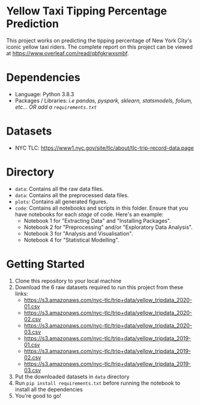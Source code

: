 # Yellow Taxi Tipping Percentage Prediction
This project works on predicting the tipping percentage of New York City's iconic yellow taxi riders.
The complete report on this project can be viewed at https://www.overleaf.com/read/qbfgkrwxsmbf.

# Dependencies
- Language: Python 3.8.3
- Packages / Libraries: _i.e pandas, pyspark, sklearn, statsmodels, folium, etc... OR add a `requirements.txt`_

# Datasets
- NYC TLC: https://www1.nyc.gov/site/tlc/about/tlc-trip-record-data.page


# Directory

- `data`: Contains all the raw data files.
- `data`: Contains all the preprocessed data files.
- `plots`: Contains all generated figures.
- `code`: Contains all notebooks and scripts in this folder. Ensure that you have notebooks for each _stage_ of code. Here's an example:
    - Notebook 1 for "Extracting Data" and "Installing Packages".
    - Notebook 2 for "Preprocessing" and/or "Exploratory Data Analysis".
    - Notebook 3 for "Analysis and Visualisation".
    - Notebook 4 for "Statistical Modelling".


# Getting Started
1. Clone this repository to your local machine
2. Download the 6 raw datasets required to run this project from these links:
    - https://s3.amazonaws.com/nyc-tlc/trip+data/yellow_tripdata_2020-01.csv
    - https://s3.amazonaws.com/nyc-tlc/trip+data/yellow_tripdata_2020-02.csv
    - https://s3.amazonaws.com/nyc-tlc/trip+data/yellow_tripdata_2020-03.csv
    - https://s3.amazonaws.com/nyc-tlc/trip+data/yellow_tripdata_2019-01.csv
    - https://s3.amazonaws.com/nyc-tlc/trip+data/yellow_tripdata_2019-02.csv
    - https://s3.amazonaws.com/nyc-tlc/trip+data/yellow_tripdata_2019-03.csv
 3. Put the downloaded datasets in `data` directory
 4. Run `pip install requirements.txt` before running the notebook to install all the dependencies
 5. You're good to go!
